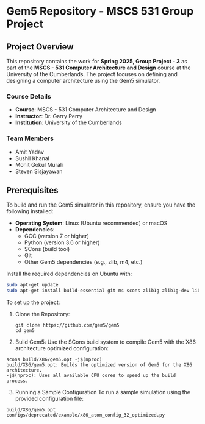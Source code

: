 # Gem5 Repository - MSCS 531 Group Project

## Project Overview
This repository contains the work for **Spring 2025, Group Project - 3** as part of the **MSCS - 531 Computer Architecture and Design** course at the University of the Cumberlands. The project focuses on defining and designing a computer architecture using the Gem5 simulator.

### Course Details
- **Course**: MSCS - 531 Computer Architecture and Design
- **Instructor**: Dr. Garry Perry  
- **Institution**: University of the Cumberlands  

### Team Members
- Amit Yadav  
- Sushil Khanal  
- Mohit Gokul Murali  
- Steven Sisjayawan  

## Prerequisites
To build and run the Gem5 simulator in this repository, ensure you have the following installed:
- **Operating System**: Linux (Ubuntu recommended) or macOS
- **Dependencies**:
  - GCC (version 7 or higher)
  - Python (version 3.6 or higher)
  - SCons (build tool)
  - Git
  - Other Gem5 dependencies (e.g., zlib, m4, etc.)

Install the required dependencies on Ubuntu with:
```bash
sudo apt-get update
sudo apt-get install build-essential git m4 scons zlib1g zlib1g-dev libprotobuf-dev protobuf-compiler libprotoc-dev libgoogle-perftools-dev python3-dev python3-six python-is-python3
```
To set up the project:

1. Clone the Repository:
     ```
     git clone https://github.com/gem5/gem5
     cd gem5
     ```
2. Build Gem5:
Use the SCons build system to compile Gem5 with the X86 architecture optimized configuration:
  ```
  scons build/X86/gem5.opt -j$(nproc)
  build/X86/gem5.opt: Builds the optimized version of Gem5 for the X86 architecture.
-j$(nproc): Uses all available CPU cores to speed up the build process.
```
3. Running a Sample Configuration
To run a sample simulation using the provided configuration file:

  ```
  build/X86/gem5.opt configs/deprecated/example/x86_atom_config_32_optimized.py
  ```
